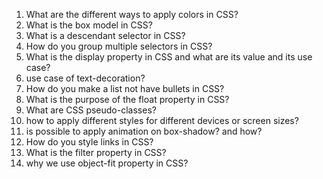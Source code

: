 1. What are the different ways to apply colors in CSS?
2. What is the box model in CSS?
3. What is a descendant selector in CSS?
4. How do you group multiple selectors in CSS?
5. What is the display property in CSS and what are its value and its use case?
6. use case of text-decoration?
7. How do you make a list not have bullets in CSS?
8. What is the purpose of the float property in CSS?
9. What are CSS pseudo-classes?
10. how to apply different styles for different devices or screen sizes?
11. is possible to apply animation on box-shadow? and how?
12. How do you style links in CSS?
13. What is the filter property in CSS?
14. why we use object-fit property in CSS?